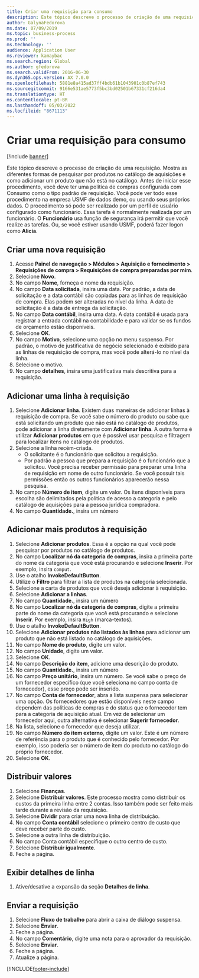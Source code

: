 ```yaml
---
title: Criar uma requisição para consumo
description: Este tópico descreve o processo de criação de uma requisição.
author: GalynaFedorova
ms.date: 07/09/2019
ms.topic: business-process
ms.prod: ''
ms.technology: ''
audience: Application User
ms.reviewer: kamaybac
ms.search.region: Global
ms.author: gfedorova
ms.search.validFrom: 2016-06-30
ms.dyn365.ops.version: AX 7.0.0
ms.openlocfilehash: 5881e8a415ad37ff4bdb61b1043901c0b87ef743
ms.sourcegitcommit: 9166e531ae5773f5bc3bd02501b67331cf216da4
ms.translationtype: HT
ms.contentlocale: pt-BR
ms.lasthandoff: 05/03/2022
ms.locfileid: "8671113"
---
```

# <a name="create-a-requisition-for-consumption"></a>Criar uma requisição para consumo

[!include [banner](../../includes/banner.md)]

Este tópico descreve o processo de criação de uma requisição. Mostra as diferentes formas de pesquisar por produtos no catálogo de aquisições e como adicionar um produto que não está no catálogo. Antes de iniciar esse procedimento, você deve ter uma política de compras configurada com Consumo como o tipo padrão de requisição. Você pode ver todo esse procedimento na empresa USMF de dados demo, ou usando seus próprios dados. O procedimento só pode ser realizado por um perfil de usuário configurado como funcionário. Essa tarefa é normalmente realizada por um funcionário. O **Funcionário** usa função de segurança irá permitir que você realize as tarefas. Ou, se você estiver usando USMF, poderá fazer logon como **Alicia**.


## <a name="create-a-new-requisition"></a>Criar uma nova requisição
1. Acesse **Painel de navegação > Módulos > Aquisição e fornecimento > Requisições de compra > Requisições de compra preparadas por mim**.
2. Selecione **Novo**.
3. No campo **Nome**, forneça o nome da requisição.
4. No campo **Data solicitada**, insira uma data. Por padrão, a data de solicitação e a data contábil são copiadas para as linhas de requisição de compra. Elas podem ser alteradas no nível da linha. A data de solicitação é a data de entrega da solicitação.  
5. No campo **Data contábil**, insira uma data. A data contábil é usada para registrar a entrada contábil na contabilidade e para validar se os fundos de orçamento estão disponíveis.  
6. Selecione **OK**.
7. No campo **Motivo**, selecione uma opção no menu suspenso. Por padrão, o motivo de justificativa de negócio selecionado é exibido para as linhas de requisição de compra, mas você pode alterá-lo no nível da linha.  
8. Selecione o motivo.
9. No campo **detalhes**, insira uma justificativa mais descritiva para a requisição.

## <a name="add-a-line-to-the-requisition"></a>Adicionar uma linha à requisição
1. Selecione **Adicionar linha**. Existem duas maneiras de adicionar linhas à requisição de compra. Se você sabe o número do produto ou sabe que está solicitando um produto que não está no catálogo de produtos, pode adicionar a linha diretamente com **Adicionar linha**. A outra forma é utilizar **Adicionar produtos** em que é possível usar pesquisa e filtragem para localizar itens no catálogo de produtos.    
2. Selecione a linha recém-criada.
    - O solicitante é o funcionário que solicitou a requisição.   
    - Por padrão a pessoa que prepara a requisição é o funcionário que a solicitou. Você precisa receber permissão para preparar uma linha de requisição em nome de outro funcionário. Se você possuir tais permissões então os outros funcionários aparecerão nessa pesquisa.  
3. No campo **Número de item**, digite um valor. Os itens disponíveis para escolha são delimitados pela política de acesso a categoria e pelo catálogo de aquisições para a pessoa jurídica compradora.   
4. No campo **Quantidade.**, insira um número

## <a name="add-more-products-to-the-requisition"></a>Adicionar mais produtos à requisição
1. Selecione **Adicionar produtos**. Essa é a opção na qual você pode pesquisar por produtos no catálogo de produtos.    
2. No campo **Localizar nó da categoria de compras**, insira a primeira parte do nome da categoria que você está procurando e selecione **Inserir**. Por exemplo, insira `comput`.  
3. Use o atalho **InvokeDefaultButton**.
4. Utilize o **Filtro** para filtrar a lista de produtos na categoria selecionada.
5. Selecione a carta de produtos que você deseja adicionar à requisição.
6. Selecione **Adicionar a linhas**.
7. No campo **Quantidade.**, insira um número
8. No campo **Localizar nó da categoria de compras**, digite a primeira parte do nome da categoria que você está procurando e selecione **Inserir**. Por exemplo, insira `High` (marca-textos).  
9. Use o atalho **InvokeDefaultButton**.
10. Selecione **Adicionar produtos não listados às linhas** para adicionar um produto que não está listado no catálogo de aquisições.
11. No campo **Nome do produto**, digite um valor.
12. No campo **Unidade**, digite um valor.
13. Selecione **OK**.
14. No campo **Descrição do item**, adicione uma descrição do produto.
15. No campo **Quantidade.**, insira um número
16. No campo **Preço unitário**, insira um número. Se você sabe o preço de um fornecedor específico (que você seleciona no campo conta de fornecedor), esse preço pode ser inserido.   
17. No campo **Conta de fornecedor**, abra a lista suspensa para selecionar uma opção. Os fornecedores que estão disponíveis neste campo dependem das políticas de compras e do status que o fornecedor tem para a categoria de aquisição atual. Em vez de selecionar um fornecedor aqui, outra alternativa é selecionar **Sugerir fornecedor**.    
18. Na lista, selecione o fornecedor que deseja utilizar.
19. No campo **Número do item externo**, digite um valor. Este é um número de referência para o produto que é conhecido pelo fornecedor. Por exemplo, isso poderia ser o número de item do produto no catálogo do próprio fornecedor.  
20. Selecione **OK**.

## <a name="distribute-amounts"></a>Distribuir valores
1. Selecione **Finanças**.
2. Selecione **Distribuir valores**. Este processo mostra como distribuir os custos da primeira linha entre 2 contas. Isso também pode ser feito mais tarde durante a revisão da requisição.  
3. Selecione **Dividir** para criar uma nova linha de distribuição.
4. No campo **Conta contábil** selecione o primeiro centro de custo que deve receber parte do custo.
5. Selecione a outra linha de distribuição.
6. No campo Conta contábil especifique o outro centro de custo.
7. Selecione **Distribuir igualmente**.
8. Feche a página.

## <a name="view-line-details"></a>Exibir detalhes de linha
1. Ative/desative a expansão da seção **Detalhes de linha**.

## <a name="submit-the-requisition"></a>Enviar a requisição
1. Selecione **Fluxo de trabalho** para abrir a caixa de diálogo suspensa.
2. Selecione **Enviar**.
3. Feche a página.
4. No campo **Comentário**, digite uma nota para o aprovador da requisição.
5. Selecione **Enviar**.
6. Feche a página.
7. Atualize a página.



[!INCLUDE[footer-include](../../../includes/footer-banner.md)]